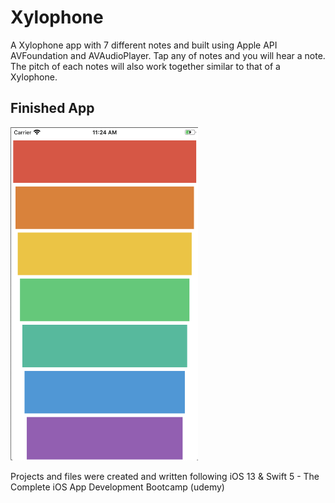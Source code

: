 

#  Xylophone

A Xylophone app with 7 different notes and built using Apple API AVFoundation and AVAudioPlayer. Tap any of notes and you will hear a note. The pitch of each notes will also work together similar to that of a Xylophone.

## Finished App
<img src="https://github.com/GavinWon/Xylophone/blob/master/xylophone.png" alt="Finished App" width=300>

Projects and files were created and written following iOS 13 & Swift 5 - The Complete iOS App Development Bootcamp (udemy)






